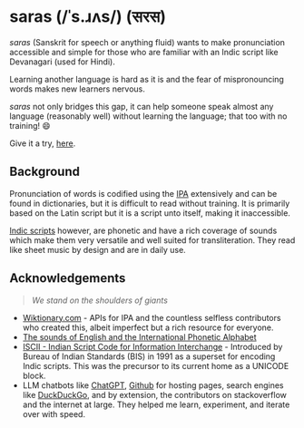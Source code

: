 # saras (/ˈs.ɹʌs/) (सरस)

*saras* (Sanskrit for speech or anything fluid) wants to make pronunciation accessible and simple for those who are familiar with an Indic script like Devanagari (used for Hindi).

Learning another language is hard as it is and the fear of mispronouncing words makes new learners nervous.

*saras* not only bridges this gap, it can help someone speak almost any language (reasonably well) without learning the language; that too with no training! 😄

Give it a try, [here](https://thechutneyboy.github.io/saras).

## Background

Pronunciation of words is codified using the [IPA](https://en.wikipedia.org/wiki/International_Phonetic_Alphabet) extensively and can be found in dictionaries, but it is difficult to read without training. It is primarily based on the Latin script but it is a script unto itself, making it inaccessible. 

[Indic scripts](https://en.wikipedia.org/wiki/Brahmic_scripts) however, are phonetic and have a rich coverage of sounds which make them very versatile and well suited for transliteration. They read like sheet music by design and are in daily use.

## Acknowledgements

> *We stand on the shoulders of giants*

- [Wiktionary.com](https://www.wiktionary.org/) - APIs for IPA and the countless selfless contributors who created this, albeit imperfect but a rich resource for everyone.
- [The sounds of English and the International Phonetic Alphabet](https://www.antimoon.com/how/pronunc-soundsipa.htm)
- [ISCII - Indian Script Code for Information Interchange](https://en.wikipedia.org/wiki/Indian_Script_Code_for_Information_Interchange) - Introduced by Bureau of Indian Standards (BIS) in 1991 as a superset for encoding Indic scripts. This was the precursor to its current home as a UNICODE block.
- LLM chatbots like [ChatGPT](https://chat.openai.com), [Github](https://github.com/) for hosting pages, search engines like [DuckDuckGo](https://duckduckgo.com), and by extension, the contributors on stackoverflow and the internet at large. They helped me learn, experiment, and iterate over with speed.
